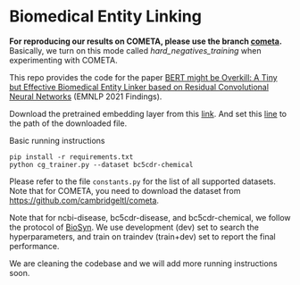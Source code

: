# Biomedical Entity Linking

**For reproducing our results on COMETA, please use the branch [cometa](https://github.com/laituan245/rescnn_bioel/tree/cometa).** Basically, we turn on this mode called *hard_negatives_training* when experimenting with COMETA.


This repo provides the code for the paper [BERT might be Overkill: A Tiny but Effective Biomedical Entity Linker based on Residual Convolutional Neural Networks](https://arxiv.org/pdf/2109.02237.pdf) (EMNLP 2021 Findings).

Download the pretrained embedding layer from this [link](https://drive.google.com/file/d/1zQ8mt7JI0hJWK-ilhxE93RJ6EnWZsSmj/view?usp=sharing). And set this [line](https://github.com/laituan245/rescnn_bioel/blob/main/configs/exp.conf#L123) to the path of the downloaded file.

Basic running instructions
```
pip install -r requirements.txt
python cg_trainer.py --dataset bc5cdr-chemical
```

Please refer to the file `constants.py` for the list of all supported datasets.
Note that for COMETA, you need to download the dataset from https://github.com/cambridgeltl/cometa.

Note that for ncbi-disease, bc5cdr-disease, and bc5cdr-chemical, we follow the protocol of [BioSyn](https://github.com/dmis-lab/BioSyn). We use development (dev) set to search the hyperparameters, and train on traindev (train+dev) set to report the final performance.

We are cleaning the codebase and we will add more running instructions soon.
